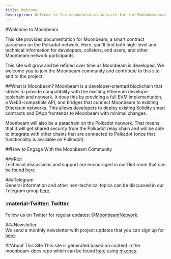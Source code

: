 ```yaml
---
title: Welcome
description: Welcome to the documentation website for the Moonbeam smart contract platform, a parachain on Polkadot.
---
```


#Welcome to Moonbeam

This site provides documentation for Moonbeam, a smart contract parachain on the Polkadot network.  Here, you'll find both high-level and technical information for developers, collators, end users, and other Moonbeam network participants.

This site will grow and be refined over time as Moonbeam is developed.  We welcome you to join the Moonbeam community and contribute to this site and to the project.


##What is Moonbeam? 
Moonbeam is a developer-oriented blockchain that strives to provide compatibility with the existing Ethereum developer toolchain and network.  It does this by providing a full EVM implementation, a Web3-compatible API, and bridges that connect Moonbeam to existing Ethereum networks.  This allows developers to deploy existing Solidity smart contracts and DApp frontends to Moonbeam with minimal changes.

Moonbeam will also be a parachain on the Polkadot network. That means that it will get shared security from the Polkadot relay chain and will be able to integrate with other chains that are connected to Polkadot (once that functionality is available on Polkadot).

##How to Engage With the Moonbeam Community  

###Riot  
Technical discussions and support are encouraged in our Riot room that can be found [here](https://riot.im/app/#/room/!dzULkAiPePEaverEEP:matrix.org?via=matrix.org)

###Telegram  
General information and other non-technical topics can be discussed in our Telegram group [here](https://t.me/PureStake).

### :material-Twitter: Twitter  
Follow us on Twitter for regular updates: [@MoonbeamNetwork](https://twitter.com/MoonbeamNetwork).

###Newsletter  
We send a monthly newsletter with project updates that you can sign up for [here](https://moonbeam.network/newsletter/).

##About This Site
This site is generated based on content in the moonbeam-docs repo which can be found [here](https://github.com/PureStake/moonbeam-docs) using [mkdocs](https://www.mkdocs.org/).

